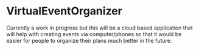 # VirtualEventOrganizer
Currently a work in progress but this will be a cloud based application that will help with creating events via computer/phones so that it would be easier for people to organize their plans much better in the future.
